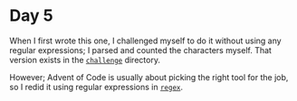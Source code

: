 # Day 5

When I first wrote this one, I challenged myself to do it without using any
regular expressions; I parsed and counted the characters myself. That version
exists in the [`challenge`](./challenge) directory.

However; Advent of Code is usually about picking the right tool for the job, so
I redid it using regular expressions in [`regex`](./regex).
